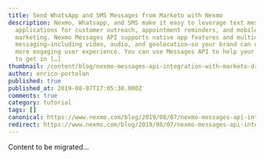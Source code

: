 ```yaml
---
title: Send WhatsApp and SMS Messages from Marketo with Nexmo
description: Nexmo, Whatsapp, and SMS make it easy to leverage text messaging
  applications for customer outreach, appointment reminders, and mobile
  marketing. Nexmo Messages API supports native app features and multimedia
  messaging—including video, audio, and geolocation—so your brand can deliver a
  more engaging user experience. You can use Messages API to help your business
  to get in […]
thumbnail: /content/blog/nexmo-messages-api-integration-with-marketo-dr/Nexmo-Messages-API_Marketo_1200x600.jpg
author: enrico-portolan
published: true
published_at: 2019-08-07T17:05:38.000Z
comments: true
category: tutorial
tags: []
canonical: https://www.nexmo.com/blog/2019/08/07/nexmo-messages-api-integration-with-marketo-dr
redirect: https://www.nexmo.com/blog/2019/08/07/nexmo-messages-api-integration-with-marketo-dr
---
```


Content to be migrated...
